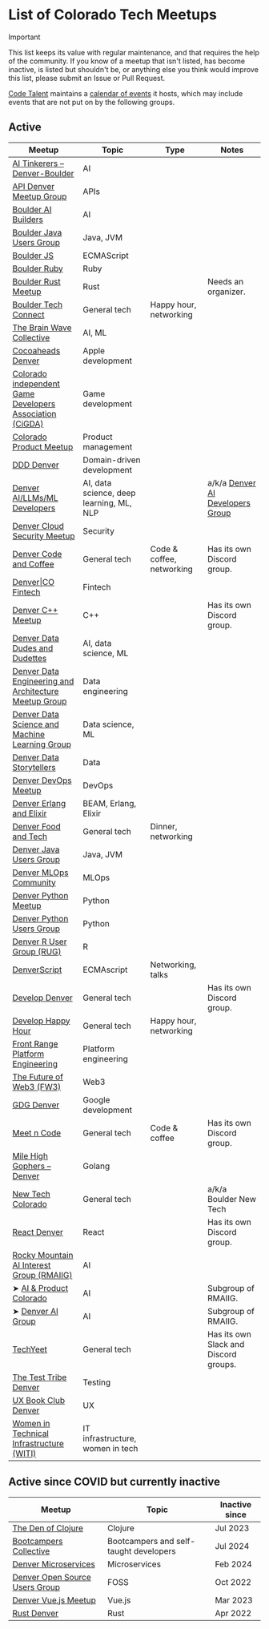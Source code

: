 # List of Colorado Tech Meetups

> [!IMPORTANT]  
> This list keeps its value with regular maintenance, and that requires the help of the community. If you know of a meetup that isn't listed, has become inactive, is listed but shouldn't be, or anything else you think would improve this list, please submit an Issue or Pull Request.

[Code Talent](https://www.code-talent.com/) maintains a [calendar of events](https://code-talent.com/meetups) it hosts, which may include events that are not put on by the following groups.

## Active

| Meetup | Topic | Type | Notes
| ------ | ----- | ---- | -----
| [AI Tinkerers – Denver-Boulder](https://denver-boulder.aitinkerers.org/) | AI
| [API Denver Meetup Group](https://www.meetup.com/denver-apis-meetup-group/) | APIs
| [Boulder AI Builders](https://www.boulderaibuilders.org) | AI
| [Boulder Java Users Group](https://www.meetup.com/boulderjavausersgroup/) | Java, JVM
| [Boulder JS](https://www.meetup.com/boulder-js/) | ECMAScript
| [Boulder Ruby](https://lu.ma/boulder-ruby) | Ruby
| [Boulder Rust Meetup](https://www.meetup.com/boulder-rust-meetup/) | Rust | | Needs an organizer.
| [Boulder Tech Connect](https://www.meetup.com/boulder-tech-connect/) | General tech | Happy hour, networking
| [The Brain Wave Collective](https://www.meetup.com/brain-wave-collective/) | AI, ML
| [Cocoaheads Denver](https://www.meetup.com/cocoaheadsdenver/) | Apple development
| [Colorado independent Game Developers Association (CiGDA)](https://www.meetup.com/mycigda/) | Game development
| [Colorado Product Meetup](https://www.meetup.com/colorado-product/) | Product management
| [DDD Denver](https://www.meetup.com/ddd-denver/) | Domain-driven development
| [Denver AI/LLMs/ML Developers](https://www.meetup.com/denver-ai-llms/) | AI, data science, deep learning, ML, NLP | | a/k/a [Denver AI Developers Group](https://www.meetup.com/aittg-denver/)
| [Denver Cloud Security Meetup](https://www.meetup.com/denver-cloud-security-meetup/) | Security
| [Denver Code and Coffee](https://www.meetup.com/denver-code-coffee/) | General tech | Code & coffee, networking | Has its own Discord group.
| [Denver\|CO Fintech](https://meetup.com/denver-co-fintech/) | Fintech
| [Denver C++ Meetup](https://www.meetup.com/north-denver-metro-c-meetup/) | C++ | | Has its own Discord group.
| [Denver Data Dudes and Dudettes](https://www.meetup.com/denver-data-dudes-dudettes/) | AI, data science, ML
| [Denver Data Engineering and Architecture Meetup Group](https://www.meetup.com/denver-data-engineering-meetup-group/) | Data engineering
| [Denver Data Science and Machine Learning Group](https://www.meetup.com/denverml/) | Data science, ML
| [Denver Data Storytellers](https://www.meetup.com/denver-data-storytellers/) | Data
| [Denver DevOps Meetup](https://www.meetup.com/denverdevops/) | DevOps
| [Denver Erlang and Elixir](https://www.meetup.com/denver-erlang-elixir/) | BEAM, Erlang, Elixir
| [Denver Food and Tech](https://www.meetup.com/denverfoodandtech/) | General tech | Dinner, networking
| [Denver Java Users Group](https://www.meetup.com/denverjavausersgroup/) | Java, JVM
| [Denver MLOps Community](https://www.meetup.com/denver-mlops-community/) | MLOps
| [Denver Python Meetup](https://meetup.com/denver-python-meetup/) | Python
| [Denver Python Users Group](https://www.meetup.com/denverpython/) | Python
| [Denver R User Group (RUG)](https://www.meetup.com/DenverRUG/) | R
| [DenverScript](https://www.meetup.com/denverscript/) | ECMAscript | Networking, talks
| [Develop Denver](https://www.meetup.com/develop-denver/) | General tech | | Has its own Discord group.
| [Develop Happy Hour](https://www.meetup.com/develop-happy-hour/) | General tech | Happy hour, networking
| [Front Range Platform Engineering](https://www.meetup.com/front-range-platform-engineering/) | Platform engineering
| [The Future of Web3 (FW3)](https://lu.ma/fw3) | Web3
| [GDG Denver](https://www.meetup.com/gdg-denver/) | Google development
| [Meet n Code](https://www.meetup.com/meet-n-code/) | General tech | Code & coffee | Has its own Discord group.
| [Mile High Gophers – Denver](https://meetup.com/denver-go-language-user-group/) | Golang
| [New Tech Colorado](https://www.meetup.com/bdnewtech/) | General tech | | a/k/a Boulder New Tech
| [React Denver](https://reactdenver.com/) | React | | Has its own Discord group.
| [Rocky Mountain AI Interest Group (RMAIIG)](https://www.meetup.com/rmaiig/) | AI
| ➤ [AI & Product Colorado](https://www.meetup.com/meetup-group-ai-and-product/) | AI | | Subgroup of RMAIIG.
| ➤ [Denver AI Group](https://www.meetup.com/denverai/) | AI | | Subgroup of RMAIIG.
| [TechYeet](https://www.meetup.com/techyeet/) | General tech | | Has its own Slack and Discord groups.
| [The Test Tribe Denver](https://www.meetup.com/the-test-tribe-denver/) | Testing
| [UX Book Club Denver](https://www.meetup.com/uxbc-denver/) | UX
| [Women in Technical Infrastructure (WITI)](https://www.meetup.com/women-in-technical-infrastructure-witi/) | IT infrastructure, women in tech

## Active since COVID but currently inactive

| Meetup | Topic | Inactive since
| ------ | ----- | --------------
| [The Den of Clojure](https://www.meetup.com/denofclojure/) | Clojure | Jul 2023
| [Bootcampers Collective](https://www.meetup.com/Bootcampers-Collective/) | Bootcampers and self-taught developers | Jul 2024
| [Denver Microservices](https://www.meetup.com/DenverMicroservices/) | Microservices | Feb 2024
| [Denver Open Source Users Group](https://www.meetup.com/DOSUG1/) | FOSS | Oct 2022
| [Denver Vue.js Meetup](https://www.meetup.com/denver-vue-js-meetup/) | Vue.js | Mar 2023
| [Rust Denver](https://www.meetup.com/rust-boulder-denver/) | Rust | Apr 2022
